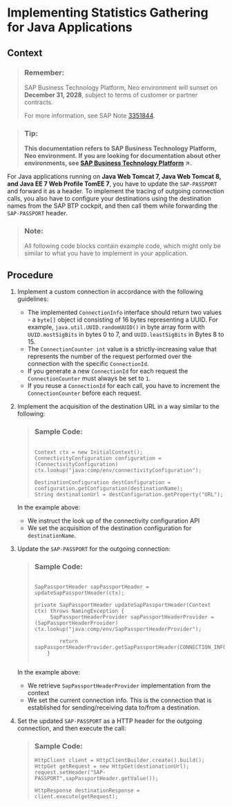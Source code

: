 <!-- loio05a07108d34540d39b8a79e2caf96c8c -->

# Implementing Statistics Gathering for Java Applications



## Context

> ### Remember:  
> SAP Business Technology Platform, Neo environment will sunset on **December 31, 2028**, subject to terms of customer or partner contracts.
> 
> For more information, see SAP Note [3351844](https://me.sap.com/notes/3351844).

> ### Tip:  
> **This documentation refers to SAP Business Technology Platform, Neo environment. If you are looking for documentation about other environments, see [SAP Business Technology Platform](https://help.sap.com/viewer/65de2977205c403bbc107264b8eccf4b/Cloud/en-US/6a2c1ab5a31b4ed9a2ce17a5329e1dd8.html "SAP Business Technology Platform (SAP BTP) is an integrated offering comprised of four technology portfolios: database and data management, application development and integration, analytics, and intelligent technologies. The platform offers users the ability to turn data into business value, compose end-to-end business processes, and build and extend SAP applications quickly.") :arrow_upper_right:.**

For Java applications running on **Java Web Tomcat 7, Java Web Tomcat 8, and Java EE 7 Web Profile TomEE 7**, you have to update the `SAP-PASSPORT` and forward it as a header. To implement the tracing of outgoing connection calls, you also have to configure your destinations using the destination names from the SAP BTP cockpit, and then call them while forwarding the `SAP-PASSPORT` header.

> ### Note:  
> All following code blocks contain example code, which might only be similar to what you have to implement in your application.



## Procedure

1.  Implement а custom connection in accordance with the following guidelines:

    -   The implemented `ConnectionInfo` interface should return two values - a `byte[]` object id consisting of 16 bytes representing a UUID. For example, `java.util.UUID.randomUUID()` in byte array form with `UUID.mostSigBits` in bytes 0 to 7, and `UUID.leastSigBits` in Bytes 8 to 15.
    -   The `ConnectionCounter int` value is a strictly-increasing value that represents the number of the request performed over the connection with the specific `ConnectionId`.
    -   If you generate a new `ConnectionId` for each request the `ConnectionCounter` must always be set to `1`.
    -   If you reuse a `ConnectionId` for each call, you have to increment the `ConnectionCounter` before each request.

2.  Implement the acquisition of the destination URL in a way similar to the following:

    > ### Sample Code:  
    > ```
    > 
    > Context ctx = new InitialContext();
    > ConnectivityConfiguration configuration = (ConnectivityConfiguration) ctx.lookup("java:comp/env/connectivityConfiguration");
    > 
    > DestinationConfiguration destConfiguration = configuration.getConfiguration(destinationName);
    > String destinationUrl = destConfiguration.getProperty("URL");
    > 
    > ```

    In the example above:

    -   We instruct the look up of the connectivity configuration API
    -   We set the acquisition of the destination configuration for `destinationName`.

3.  Update the `SAP-PASSPORT` for the outgoing connection:

    > ### Sample Code:  
    > ```
    > 
    > SapPassportHeader sapPassportHeader = updateSapPassportHeader(ctx);
    > 
    > private SapPassportHeader updateSapPassportHeader(Context ctx) throws NamingException {
    >      SapPassportHeaderProvider sapPassportHeaderProvider = (SapPassportHeaderProvider) ctx.lookup("java:comp/env/SapPassportHeaderProvider");
    >     
    >         return sapPassportHeaderProvider.getSapPassportHeader(CONNECTION_INFO);
    >     }
    > 
    > ```
    > 
    > ```
    > 
    > ```

    In the example above:

    -   We retrieve `SapPassportHeaderProvider` implementation from the context
    -   We set the current connection info. This is the connection that is established for sending/receiving data to/from a destination.

4.  Set the updated `SAP-PASSPORT` as a HTTP header for the outgoing connection, and then execute the call:

    > ### Sample Code:  
    > ```
    > HttpClient client = HttpClientBuilder.create().build();
    > HttpGet getRequest = new HttpGet(destionationUrl);
    > request.setHeader("SAP-PASSPORT",sapPassportHeader.getValue());
    > 
    > HttpResponse destinationResponse = client.execute(getRequest);
    > 
    > ```


